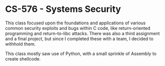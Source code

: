 # CS-576 - Systems Security
This class focused upon the foundations and applications of various common security exploits and bugs within C code, like return-oriented programming and return-to-libc attacks. There was also a third assignment and a final project, but since I completed these with a team, I decided to withhold them.

This class mostly saw use of Python, with a small sprinkle of Assembly to create shellcode.